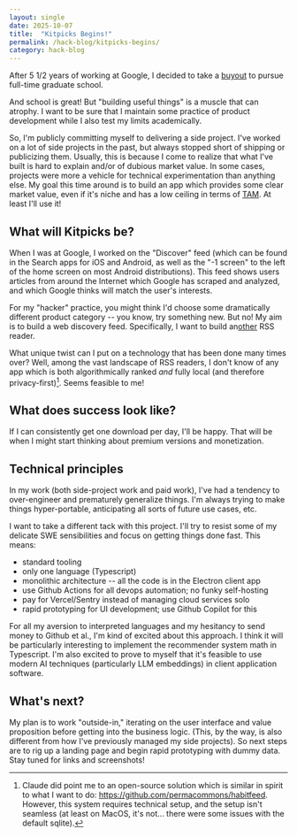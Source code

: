 ```yaml
---
layout: single
date: 2025-10-07
title:  "Kitpicks Begins!"
permalink: /hack-blog/kitpicks-begins/
category: hack-blog
---
```

After 5 1/2 years of working at Google, I decided to take a [buyout](https://www.cnbc.com/2025/06/10/google-buyouts-search-ads-unit.html) to pursue full-time graduate school.

And school is great! But "building useful things" is a muscle that can atrophy. I want to be sure that I maintain some practice of product development while I also test my limits academically.

So, I'm publicly committing myself to delivering a side project. I've worked on a lot of side projects in the past, but always stopped short of shipping or publicizing them. Usually, this is because I come to realize that what I've built is hard to explain and/or of dubious market value. In some cases, projects were more a vehicle for technical experimentation than anything else. My goal this time around is to build an app which provides some clear market value, even if it's niche and has a low ceiling in terms of [TAM](https://en.wikipedia.org/wiki/Total_addressable_market). At least I'll use it!

## What will Kitpicks be?

When I was at Google, I worked on the "Discover" feed (which can be found in the Search apps for iOS and Android, as well as the "-1 screen" to the left of the home screen on most Android distributions). This feed shows users articles from around the Internet which Google has scraped and analyzed, and which Google thinks will match the user's interests.

For my "hacker" practice, you might think I'd choose some dramatically different product category -- you know, try something new. But no! My aim is to build a web discovery feed. Specifically, I want to build an[other](https://en.wikipedia.org/wiki/Comparison_of_feed_aggregators) RSS reader.

What unique twist can I put on a technology that has been done many times over? Well, among the vast landscape of RSS readers, I don't know of any app which is both algorithmically ranked *and* fully local (and therefore privacy-first)[^1]. Seems feasible to me!

[^1]: Claude did point me to an open-source solution which is similar in spirit to what I want to do: <https://github.com/permacommons/habitfeed>. However, this system requires technical setup, and the setup isn't seamless (at least on MacOS, it's not... there were some issues with the default sqlite).

## What does success look like?

If I can consistently get one download per day, I'll be happy. That will be when I might start thinking about premium versions and monetization.

## Technical principles

In my work (both side-project work and paid work), I've had a tendency to over-engineer and prematurely generalize things. I'm always trying to make things hyper-portable, anticipating all sorts of future use cases, etc.

I want to take a different tack with this project. I'll try to resist some of my delicate SWE sensibilities and focus on getting things done fast. This means:

- standard tooling
- only one language (Typescript)
- monolithic architecture -- all the code is in the Electron client app
- use Github Actions for all devops automation; no funky self-hosting
- pay for Vercel/Sentry instead of managing cloud services solo
- rapid prototyping for UI development; use Github Copilot for this

For all my aversion to interpreted languages and my hesitancy to send money to Github et al., I'm kind of excited about this approach. I think it will be particularly interesting to implement the recommender system math in Typescript. I'm also excited to prove to myself that it's feasible to use modern AI techniques (particularly LLM embeddings) in client application software.

## What's next?

My plan is to work "outside-in," iterating on the user interface and value proposition before getting into the business logic. (This, by the way, is also different from how I've previously managed my side projects). So next steps are to rig up a landing page and begin rapid prototyping with dummy data. Stay tuned for links and screenshots!

